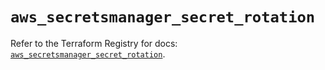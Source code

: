# `aws_secretsmanager_secret_rotation`

Refer to the Terraform Registry for docs: [`aws_secretsmanager_secret_rotation`](https://registry.terraform.io/providers/hashicorp/aws/4.54.0/docs/resources/secretsmanager_secret_rotation).
